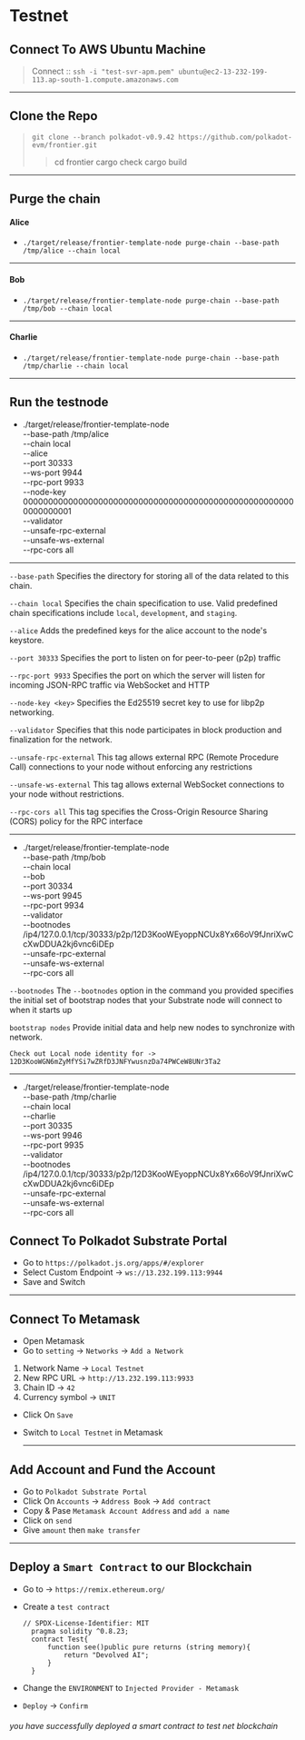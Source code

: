 # Testnet

## Connect To AWS Ubuntu Machine

>Connect :: `ssh -i "test-svr-apm.pem" ubuntu@ec2-13-232-199-113.ap-south-1.compute.amazonaws.com`

---

## Clone the Repo
> `git clone --branch polkadot-v0.9.42 https://github.com/polkadot-evm/frontier.git`
>>cd frontier
>>cargo check
>>cargo build
---

## Purge the chain

#### Alice
* `./target/release/frontier-template-node purge-chain --base-path /tmp/alice --chain local` 
---
#### Bob
* `./target/release/frontier-template-node purge-chain --base-path /tmp/bob --chain local`
----
#### Charlie
* `./target/release/frontier-template-node purge-chain --base-path /tmp/charlie --chain local`
----

## Run the testnode

*   ./target/release/frontier-template-node \
	--base-path /tmp/alice \
	--chain local \
	--alice \
	--port 30333 \
	--ws-port 9944 \
	--rpc-port 9933 \
	--node-key 0000000000000000000000000000000000000000000000000000000000000001 \
	--validator \
	--unsafe-rpc-external \
	--unsafe-ws-external \
	--rpc-cors all

----
`--base-path` Specifies the directory for storing all of the data related to this chain.

`--chain local` Specifies the chain specification to use. Valid predefined chain specifications include `local`, `development`, and `staging`.

`--alice` Adds the predefined keys for the alice account to the node's keystore.

`--port 30333` Specifies the port to listen on for peer-to-peer (p2p) traffic

`--rpc-port 9933` Specifies the port on which the server will listen for incoming JSON-RPC traffic via WebSocket and HTTP

`--node-key <key>` Specifies the Ed25519 secret key to use for libp2p networking.

`--validator` Specifies that this node participates in block production and finalization for the network.

`--unsafe-rpc-external` This tag allows external RPC (Remote Procedure Call) connections to your node without enforcing any restrictions

`--unsafe-ws-external` This tag allows external WebSocket connections to your node without restrictions.

`--rpc-cors all` This tag specifies the Cross-Origin Resource Sharing (CORS) policy for the RPC interface

---

*   ./target/release/frontier-template-node \
	--base-path /tmp/bob \
	--chain local \
	--bob \
	--port 30334 \
	--ws-port 9945 \
	--rpc-port 9934 \
	--validator \
	--bootnodes /ip4/127.0.0.1/tcp/30333/p2p/12D3KooWEyoppNCUx8Yx66oV9fJnriXwCcXwDDUA2kj6vnc6iDEp \
	--unsafe-rpc-external \
	--unsafe-ws-external \
	--rpc-cors all

`--bootnodes` The `--bootnodes` option in the command you provided specifies the initial set of bootstrap nodes that your Substrate node will connect to when it starts up

`bootstrap nodes` Provide initial data and help new nodes to synchronize with network.

`Check out Local node identity for -> 12D3KooWGN6mZyMfYSi7wZRfD3JNFYwusnzDa74PWCeW8UNr3Ta2`

---

*   ./target/release/frontier-template-node \
	--base-path /tmp/charlie \
	--chain local \
	--charlie \
	--port 30335 \
	--ws-port 9946 \
	--rpc-port 9935 \
	--validator \
	--bootnodes /ip4/127.0.0.1/tcp/30333/p2p/12D3KooWEyoppNCUx8Yx66oV9fJnriXwCcXwDDUA2kj6vnc6iDEp \
	--unsafe-rpc-external \
	--unsafe-ws-external \
	--rpc-cors all


## Connect To Polkadot Substrate Portal

* Go to `https://polkadot.js.org/apps/#/explorer`
* Select Custom Endpoint -> `ws://13.232.199.113:9944`
* Save and Switch
  
----
  
## Connect To Metamask

* Open Metamask
*  Go to `setting` -> `Networks` -> `Add a Network`
1. Network Name -> `Local Testnet`
2. New RPC URL  -> `http://13.232.199.113:9933`
3. Chain ID -> `42`
4. Currency symbol -> `UNIT`

* Click On `Save`
* Switch to `Local Testnet` in Metamask

  ---


## Add Account and Fund the Account

* Go to `Polkadot Substrate Portal` 
* Click On `Accounts` -> `Address Book` -> `Add contract`
* Copy & Pase `Metamask Account Address` and `add a name`
* Click on `send`
* Give `amount` then `make transfer`

---


## Deploy a `Smart Contract` to our Blockchain

* Go  to -> `https://remix.ethereum.org/`
* Create a `test contract`
  
  
  ```sol
  // SPDX-License-Identifier: MIT
    pragma solidity ^0.8.23;
    contract Test{
        function see()public pure returns (string memory){
            return "Devolved AI";
        }
    }
* Change the `ENVIRONMENT` to `Injected Provider - Metamask` 
* `Deploy` -> `Confirm`

###### _you have successfully deployed a smart contract to test net blockchain_ 

